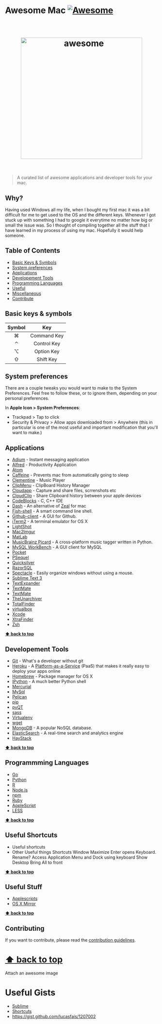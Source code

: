 # Awesome Mac [![Awesome](https://cdn.rawgit.com/sindresorhus/awesome/d7305f38d29fed78fa85652e3a63e154dd8e8829/media/badge.svg)](https://github.com/sindresorhus/awesome)

<h1 align="center">
    <br>
    <img width="400" src="https://rawgit.com/iCHAIT/awesome-mac/master/media/logo.png" alt="awesome">
    <br>
    <br>
</h1>

> A curated list of awesome applications and developer tools for your mac.




## Why?

Having used Windows all my life, when I bought my first mac it was a bit difficult for me to get used to the OS and the different keys. Whenever I got stuck up with something I had to google it everytime no matter how big or small the issue was. So I thought of compiling together all the stuff that I have learned in my process of using my mac. Hopefully it would help someone.



## Table of Contents

- [Basic Keys & Symbols](keys)
- [System preferences](#system-preferences)
- [Applications](applications)
- [Developement Tools](dev-tools)
- [Programming Languages](programming-languages)
- [Useful](useful)
- [Miscellaneous](misc)
- [Contribute](contribute)



## Basic keys & symbols

| Symbol    | Key         | 
|:---------:|:-----------:|
|  &#8984;  | Command Key |
|  &#8963;  | Control Key |
|  &#8997;  | Option Key  |
|  &#8679;  | Shift Key   |


## System preferences

There are a couple tweaks you would want to make to the System Preferences. Feel free to follow these, or to ignore them, depending on your personal preferences.

In **Apple Icon > System Preferences**:

- Trackpad > Tap to click
- Security & Privacy > Allow apps downloaded from > Anywhere (this in particular is one of the most useful and important modification that you'll want to make.)


## Applications

- [Adium](https://adium.im/) - Instant messaging application
- [Alfred](http://www.alfredapp.com/) - Productivity Application
- [Atom](https://atom.io/)
- [Caffeine](https://itunes.apple.com/in/app/caffeine/id411246225?mt=12) - Prevents mac from automatically going to sleep
- [Clementine](https://www.clementine-player.org/) - Music Player
- [ClipMenu](http://www.clipmenu.com/) - ClipBoard History Manager
- [Cloudapp](https://www.getcloudapp.com/) - Capture and share files, scrrenshots etc
- [CloudClip](https://itunes.apple.com/us/app/cloudclip/id563356503?ls=1&mt=8) - Share Clipboard history between your apple devices
- [CodeBlocks](http://www.codeblocks.org/) - C, C++ IDE
- [Dash](https://kapeli.com/dash) - An alternative of [Zeal](http://zealdocs.org/) for mac
- [Fish-shell](http://fishshell.com/) - A smart command line shell.
- [Github-client](https://mac.github.com/) - A GUI for Github.
- [iTerm2](https://www.iterm2.com/) - A terminal emulator for OS X
- [LightShot](#lightshot)
- [Mac2Imgur](https://github.com/mileswd/mac2imgur)
- [MatLab](http://in.mathworks.com/products/matlab/)
- [MusicBrainz Picard](https://picard.musicbrainz.org/) - A cross-platform music tagger written in Python.
- [MySQL WorkBench](http://www.mysql.com/products/workbench/) - A GUI client for MySQL
- [Pocket](https://getpocket.com/)
- [PSequel](#psql)
- [Quicksilver](http://qsapp.com/)
- [RazorSQL](#razorsql)
- [Spectacle](http://spectacleapp.com/) - Easily organize windows without using a mouse.
- [Sublime Text 3](http://www.sublimetext.com/)
- [TextExpander](#textexpander)
- [TextMate](#textmate)
- [TextMate]()
- [TheUnarchiver](#theunarchiver)
- [TotalFinder](http://totalfinder.binaryage.com/)
- [virtualbox](#virtualbox)
- [Xcode](#xcode)
- [XtraFinder](https://www.trankynam.com/xtrafinder/)
- [Zsh](http://www.zsh.org/)


**[⬆ back to top](#Contents)**

 


## Developement Tools

- [Git](http://git-scm.com/) - What's a developer without git
- [Heroku](http://www.heroku.com/) -  A [Platform-as-a-Service](http://en.wikipedia.org/wiki/Platform_as_a_service) (PaaS) that makes it really easy to deploy your apps online
- [Homebrew](http://brew.sh/) - Package manager for OS X
- [IPython](http://ipython.org/) - A much better Python shell 
- [Mercurial](#mercurial)
- [MySql](http://www.mysql.com/)
- [Pelican](#pelican)
- [pip](#pip)
- [pyQT](#pyqt)
- [sass](#sass)
- [Virtualenv](http://www.virtualenv.org/)
- [wget](#wget)
- [MongoDB]() - A popular NoSQL database.
- [ElasticSearch](https://www.elastic.co/) - A real-time search and analytics engine
- [HayStack]()


**[⬆ back to top](#Contents)**



## Programmming Languages

- [Go]()
- [Python]()
- [R]()
- [Node.js]()
- [npm]()
- [Ruby]()
- [AppleScript]()
- [LESS]()


**[⬆ back to top](#Contents)**


## Useful Shortcuts

- Useful shortcuts
- Other Useful things
Shortcuts
Window Maximize
Enter opens Keyboard. Rename?
Access Application Menu and Dock using keyboard
Show Desktop
Bring All to front


**[⬆ back to top](#Contents)**


## Useful Stuff

- [Applescripts]()
- [OS X Mirror]()


**[⬆ back to top](#Contents)**



## Contributing

If you want to contribute, please read the [contribution guidelines](http://github.com/iCHAIT/awesome-mac/contributiong.md).



**[⬆ back to top](#Contents)**
=======
Attach an awesome image

Useful Gists
============

- [Sublime](https://gist.github.com/brajeshwar/1886227)
- [Shortcuts](https://gist.github.com/nuxlli/1207014)
- https://gist.github.com/lucasfais/1207002
